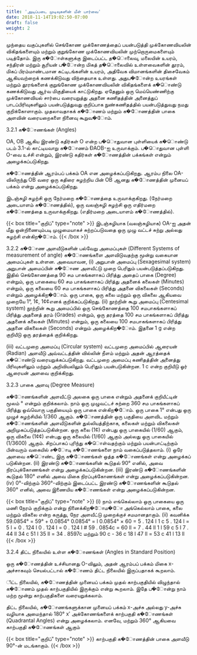 ```yaml
---
title: 'அடிப்படை முடிவுகளின் மீள் பார்வை'
date: 2018-11-14T19:02:50-07:00
draft: false
weight: 2
---
```



முந்தைய வகுப்புகளில் செங்கோண முக்கோணத்தைப் பயன்படுத்தி முக்கோணவியலின்
விகிதங்களையும் மற்றும் குறுங்கோண முக்கோணவியலின் முற்றொருமைகளையும் படித்தோம்.
இரு க�ோள்களுக்கு இடைப்பட்ட த�ொலைவு, மலையின் உயரம், சந்திரன் மற்றும் சூரியன் ப�ோன்ற
மிகத் த�ொலைவில் உள்ளவைகளின் தூரம், மிகப் பிரம்மாண்டமான கட்டிடங்களின் உயரம், அதிவேக
விமானங்களின் திசைவேகம் ஆகியவற்றைக் கணக்கிடுவது விந்தையாக உள்ளது. அதுப�ோன்ற 
உயரங்கள் மற்றும் தூரங்களைக் குறுங்கோண முக்கோணவியலின் விகிதங்களைக் க�ொண்டு
கணக்கிடுவது ஆர்வ மிகுதியைக் காட்டுகிறது. ஏதேனும் ஒரு மெய்யெண்ணிற்கு முக்கோணவியல்
சார்பை வரையறுத்து அதனை கணிதத்தின் அனைத்துப் பாடப்பிரிவுகளிலும் பயன்படுத்துவது
குறிப்பாக நுண்கணிதத்தில் பயன்படுத்துவது நமது குறிக்கோளாகும். முதலாவதாகக் க�ோணம் மற்றும்
க�ோணத்தின் பாகை அளவின் வரையறைகளை நினைவு கூறுவ�ோம்.

3.2.1 க�ோணங்கள் (Angles)

OA, OB ஆகிய இரண்டு கதிர்கள் O என்ற ப�ொதுவான புள்ளியைக்
க�ொண்டு படம் 3.1-ல் காட்டியவாறு க�ோணம் ÐAOB-ஐ உருவாக்கும்.
ப�ொதுவான புள்ளி O-வை உச்சி என்றும், இரண்டு கதிர்கள் க�ோணத்தின்
பக்கங்கள் என்றும் அழைக்கப்படுகிறது.

க�ோணத்தின் ஆரம்பப் பக்கம் OA என அழைக்கப்படுகிறது. ஆரம்ப
நிலை OA-விலிருந்து OB வரை ஒரு கதிரை சுழற்றிய பின் OB ஆனது
க�ோணத்தின் முனையப் பக்கம் என்று அழைக்கப்படுகிறது.

இடஞ்சுழி சுழற்சி ஒரு நேர்மறை க�ோணத்தை உருவாக்குகிறது.
(நேர்மறை அடையாளம் க�ோணத்தில்), ஒரு வலஞ்சுழி சுழற்சி ஒரு எதிர்மறை க�ோணத்தை
உருவாக்குகிறது. (எதிர்மறை அடையாளம் க�ோணத்தில்).

{{< box title="குறிப்" type="note" >}}
இடஞ்சுழியாக (வலஞ்சுழியாக) OA-ஐ அதன் மீது ஒன்றிணையும்படி
முழுமையாகச் சுற்றப்படுவதை ஒரு முழு வட்டச் சுற்று அல்லது சுழற்சி
என்கிற�ோம்.
{{< /box >}}

3.2.2 க�ோண அளவீடுகளின் பல்வேறு அமைப்புகள் (Different Systems of measurement of angle)
க�ோணங்களை அளவிடுவதற்கு மூன்று வகையான அமைப்புகள் உள்ளன. அவையாவன,
(i) அறுபான் அமைப்பு (Sexagesimal system)
அறுபான் அமைப்பின் க�ோண அளவீட்டு முறை பெரிதும் பயன்படுத்தப்படுகிறது. இதில்
செங்கோணத்தை 90 சம பாகங்களாகப் பிரித்து அதைப் பாகை (Degree) என்றும், ஒரு பாகையை 60
சம பாகங்களாகப் பிரித்து அதனைக் கலைகள் (Minutes) என்றும், ஒரு கலையை 60 சம பாகங்களாகப்
பிரித்து அதனை விகலைகள் (Seconds) என்றும் அழைக்கிற�ோம். ஒரு பாகை, ஒரு கலை மற்றும் ஒரு
விகலை ஆகியவை முறையே 1°, 1¢, 1¢¢எனக் குறிக்கப்படுகிறது.
(ii) நூற்றின் கூறு அமைப்பு (Centesimal system)
நூற்றின் கூறு அமைப்பில் ஒரு செங்கோணத்தை 100 சமபாகங்களாகப் பிரித்து அதனைத் தரம்
(Grades) என்றும், ஒரு தரத்தை 100 சம பாகங்களாகப் பிரித்து அதனைக் கலைகள் (Minutes) என்றும்,
ஒரு கலையை 100 சமபாகங்களாகப் பிரித்து அதனை விகலைகள் (Seconds) என்றும் அழைக்கிற�ோம்.
இதனை 1 g என்ற குறியீடு ஒரு தரத்தைக் குறிக்கிறது.

(iii) வட்டமுறை அமைப்பு (Circular system)
வட்டமுறை அமைப்பில் ஆரையன் (Radian) அளவீடு அவ்வட்டத்தின் வில்லின் நீளம் மற்றும்
அதன் ஆரத்தைக் க�ொண்டு வரையறுக்கப்படுகிறது. வட்டமுறை அமைப்பு கணிதத்தின் அனைத்து
பிரிவுகளிலும் மற்றும் அறிவியலிலும் பெரிதும் பயன்படுகின்றன. 1 c என்ற குறியீடு ஓர் ஆரையன்
அளவை குறிக்கிறது.

3.2.3 பாகை அளவு (Degree Measure)

க�ோணங்களின் அளவீட்டு அலகை ஒரு பாகை என்றும் அதனைக் குறியீட்டின் மூலம் ° என்றும்
குறிக்கலாம். நாம் ஒரு முழுவட்டச் சுற்றை 360 சம பாகங்களாகப் பிரித்து ஒவ்வொரு பகுதியையும்
ஒரு பாகை என்கிற�ோம். ஒரு பாகை 1° என்பது ஒரு முழுச் சுழற்சியில் 1/360 ஆகும். க�ோணத்தின்
ஒரு பகுதியை அளவிட மற்றும் க�ோணங்களின் அளவீடுகளின் துல்லியத்திற்காக, கலைகள் மற்றும்
விகலைகள் அறிமுகப்படுத்தப்படுகின்றன. ஒரு கலை (1¢) என்பது ஒரு பாகையில் (1/60) ஆகும், ஒரு
விகலை (1¢¢) என்பது ஒரு கலையில் (1/60) ஆகும் அல்லது ஒரு பாகையில் (1/3600) ஆகும்.
சிறப்பாகப் புரிந்து க�ொள்வதற்கும் மற்றும் பயன்பாட்டிற்கும் பின்வரும் வகையில் ச�ோடி
க�ோணங்களை நாம் வகைப்படுத்தலாம்.
(i) ஒரே அளவை க�ொண்ட இரு க�ோணங்கள் ஒத்த க�ோணங்கள் என்று அழைக்கப்
படுகின்றன.
(ii) இரண்டு க�ோணங்களின் கூடுதல் 90° எனில், அவை நிரப்புக்கோணங்கள் என்று
அழைக்கப்படுகின்றன.
(iii) இரண்டு க�ோணங்களின் கூடுதல் 180° எனில் அவை மிகை நிரப்புக்கோணங்கள் என்று
அழைக்கப்படுகின்றன.
(iv) 0°-விற்கும் 360°-விற்கும் இடைப்பட்ட இரண்டு க�ோணங்களின் கூடுதல் 360° எனில்,
அவை இணையிய க�ோணங்கள் என்று அழைக்கப்படுகின்றன.

{{< box title="குறிப்" type="note" >}}
(i) நாம் எங்கெல்லாம் ஒரு பாகையை ஒரு மணி நேரம் குறிக்கும் என்று நினைக்கிற�ோம�ோ
அங்கெல்லாம் பாகை, கலை மற்றும் விகலை என்ற கருத்து, நேர அளவீட்டு முறைக்குச்
சமமானதாகும்.
(ii) கவனிக்க
59.0854° = 59° + 0.0854°
0.0854° = l
0.0854° × 60
= 5 . 124 l
1 c
5 . 124 l = 5 l + 0 . 124 l
0 . 124 l = 0 . 124 l #
59 . 0854c = 60 ll =
7 . 44 ll
1 l
59 c 5 l 7 . 44 ll
34 c 51 l 35 ll = 34 . 8597c
மற்றும் 90 c - 36 c 18 l 47 ll = 53 c 41 l 13 ll
{{< /box >}}

3.2.4 திட்ட நிலையில் உள்ள க�ோணங்கள் (Angles in Standard Position)

ஒரு க�ோணத்தின் உச்சியானது O-விலும், அதன் ஆரம்பப் பக்கம் மிகை x-அச்சாகவும் செயல்பட்டால்
க�ோணம் திட்ட நிலையில் இருப்பதாகக் கூறலாம்.

ிட்ட நிலையில், க�ோணத்தின் முனையப் பக்கம் முதல் காற்பகுதியில் விழுந்தால் க�ோணம் முதல்
காற்பகுதியில் இருக்கும் என்று கூறலாம். இதே ப�ோன்று
நாம் மற்ற மூன்று காற்பகுதிகளை வரையறுக்கலாம்.

திட்ட நிலையில், க�ோணங்களுக்கான முனையப்
பக்கம்
x-அச்சு அல்லது y-அச்சு வழியாக அமைந்தால் 180° xʹ
அக்கோணங்களைக் காற்பகுதி க�ோணங்கள் (Quadrantal
Angles) என்று அழைக்கலாம். எனவே,
மற்றும் 360° ஆகியவை காற்பகுதி க�ோணங்கள் ஆகும்


{{< box title="குறிப்" type="note" >}}
காற்பகுதி க�ோணத்தின் பாகை அளவீடு 90°-ன் மடங்காகும்.
{{< /box >}}